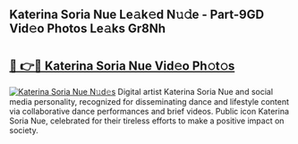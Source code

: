 ## Katerina Soria Nue Le𝚊k𝚎d N𝚞𝚍e - Part-9GD Vid𝚎o Photos Le𝚊ks Gr8Nh

# <h2><a href="http://fb9upmq.evod.top/?m=Katerina+Soria+Nue">🔗 👉🔴 Katerina Soria Nue Vid𝚎o Ph𝚘t𝚘s</a></h2>

[![Katerina Soria Nue N𝚞d𝚎s](https://i.imgur.com/8V9OHl7.gif)](http://fb9upmq.evod.top/?m=Katerina+Soria+Nue)
Digital artist Katerina Soria Nue and social media personality, recognized for disseminating dance and lifestyle content via collaborative dance performances and brief videos. Public icon Katerina Soria Nue, celebrated for their tireless efforts to make a positive impact on society. 
